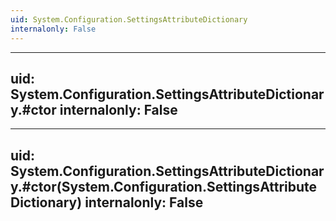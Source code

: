 ```yaml
---
uid: System.Configuration.SettingsAttributeDictionary
internalonly: False
---
```


---
uid: System.Configuration.SettingsAttributeDictionary.#ctor
internalonly: False
---

---
uid: System.Configuration.SettingsAttributeDictionary.#ctor(System.Configuration.SettingsAttributeDictionary)
internalonly: False
---
